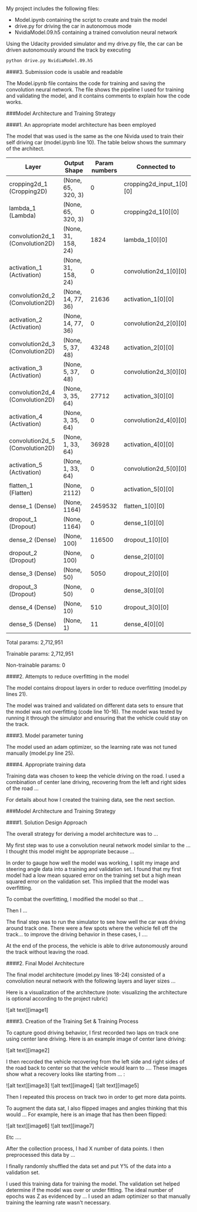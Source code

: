 My project includes the following files:
* Model.ipynb containing the script to create and train the model
* drive.py for driving the car in autonomous mode
* NvidiaModel.09.h5 containing a trained convolution neural network 

Using the Udacity provided simulator and my drive.py file, the car can be driven autonomously around the track by executing 
```sh
python drive.py NvidiaModel.09.h5
```

####3. Submission code is usable and readable

The Model.ipynb file contains the code for training and saving the convolution neural network. The file shows the pipeline I used for training and validating the model, and it contains comments to explain how the code works.

###Model Architecture and Training Strategy

####1. An appropriate model architecture has been employed

The model that was used is the same as the one Nivida used to train their self driving car (model.ipynb line 10).  The table below shows the summary of the architect. 


|Layer  | Output Shape  |  Param numbers  |  Connected to|
|-------|---------------|-----------------|--------------|
|cropping2d_1 (Cropping2D) |(None, 65, 320, 3)|0| cropping2d_input_1[0][0]|
|lambda_1 (Lambda)                |(None, 65, 320, 3)    |0           |cropping2d_1[0][0] 
|convolution2d_1 (Convolution2D)  |(None, 31, 158, 24)   |1824        |lambda_1[0][0]   
|activation_1 (Activation)        |(None, 31, 158, 24)   |0           |convolution2d_1[0][0]            
|convolution2d_2 (Convolution2D)  |(None, 14, 77, 36)    |21636       |activation_1[0][0]               
|activation_2 (Activation)        |(None, 14, 77, 36)    |0           |convolution2d_2[0][0]            
|convolution2d_3 (Convolution2D)  |(None, 5, 37, 48)     |43248       |activation_2[0][0]               
|activation_3 (Activation)        |(None, 5, 37, 48)     |0           |convolution2d_3[0][0]            
|convolution2d_4 (Convolution2D)  |(None, 3, 35, 64)     |27712       |activation_3[0][0]               
|activation_4 (Activation)        |(None, 3, 35, 64)     |0           |convolution2d_4[0][0]            
|convolution2d_5 (Convolution2D)  |(None, 1, 33, 64)     |36928       |activation_4[0][0]               
|activation_5 (Activation)        |(None, 1, 33, 64)     |0           |convolution2d_5[0][0]            
|flatten_1 (Flatten)              |(None, 2112)          |0           |activation_5[0][0]               
|dense_1 (Dense)                  |(None, 1164)          |2459532     |flatten_1[0][0]                  
|dropout_1 (Dropout)              |(None, 1164)          |0           |dense_1[0][0]                    
|dense_2 (Dense)                  |(None, 100)           |116500      |dropout_1[0][0]                  
|dropout_2 (Dropout)              |(None, 100)           |0           |dense_2[0][0]                    
|dense_3 (Dense)                  |(None, 50)            |5050        |dropout_2[0][0]                  
|dropout_3 (Dropout)              |(None, 50)            |0           |dense_3[0][0]                    
|dense_4 (Dense)                  |(None, 10)            |510         |dropout_3[0][0]                  
|dense_5 (Dense)                  |(None, 1)             |11          |dense_4[0][0]  

Total params: 2,712,951

Trainable params: 2,712,951

Non-trainable params: 0



####2. Attempts to reduce overfitting in the model

The model contains dropout layers in order to reduce overfitting (model.py lines 21). 

The model was trained and validated on different data sets to ensure that the model was not overfitting (code line 10-16). The model was tested by running it through the simulator and ensuring that the vehicle could stay on the track.

####3. Model parameter tuning

The model used an adam optimizer, so the learning rate was not tuned manually (model.py line 25).

####4. Appropriate training data

Training data was chosen to keep the vehicle driving on the road. I used a combination of center lane driving, recovering from the left and right sides of the road ... 

For details about how I created the training data, see the next section. 

###Model Architecture and Training Strategy

####1. Solution Design Approach

The overall strategy for deriving a model architecture was to ...

My first step was to use a convolution neural network model similar to the ... I thought this model might be appropriate because ...

In order to gauge how well the model was working, I split my image and steering angle data into a training and validation set. I found that my first model had a low mean squared error on the training set but a high mean squared error on the validation set. This implied that the model was overfitting. 

To combat the overfitting, I modified the model so that ...

Then I ... 

The final step was to run the simulator to see how well the car was driving around track one. There were a few spots where the vehicle fell off the track... to improve the driving behavior in these cases, I ....

At the end of the process, the vehicle is able to drive autonomously around the track without leaving the road.

####2. Final Model Architecture

The final model architecture (model.py lines 18-24) consisted of a convolution neural network with the following layers and layer sizes ...

Here is a visualization of the architecture (note: visualizing the architecture is optional according to the project rubric)

![alt text][image1]

####3. Creation of the Training Set & Training Process

To capture good driving behavior, I first recorded two laps on track one using center lane driving. Here is an example image of center lane driving:

![alt text][image2]

I then recorded the vehicle recovering from the left side and right sides of the road back to center so that the vehicle would learn to .... These images show what a recovery looks like starting from ... :

![alt text][image3]
![alt text][image4]
![alt text][image5]

Then I repeated this process on track two in order to get more data points.

To augment the data sat, I also flipped images and angles thinking that this would ... For example, here is an image that has then been flipped:

![alt text][image6]
![alt text][image7]

Etc ....

After the collection process, I had X number of data points. I then preprocessed this data by ...


I finally randomly shuffled the data set and put Y% of the data into a validation set. 

I used this training data for training the model. The validation set helped determine if the model was over or under fitting. The ideal number of epochs was Z as evidenced by ... I used an adam optimizer so that manually training the learning rate wasn't necessary.
